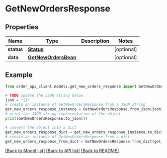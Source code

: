 # GetNewOrdersResponse


## Properties

Name | Type | Description | Notes
------------ | ------------- | ------------- | -------------
**status** | [**Status**](Status.md) |  | [optional] 
**data** | [**GetNewOrdersBean**](GetNewOrdersBean.md) |  | [optional] 

## Example

```python
from order_api_client.models.get_new_orders_response import GetNewOrdersResponse

# TODO update the JSON string below
json = "{}"
# create an instance of GetNewOrdersResponse from a JSON string
get_new_orders_response_instance = GetNewOrdersResponse.from_json(json)
# print the JSON string representation of the object
print(GetNewOrdersResponse.to_json())

# convert the object into a dict
get_new_orders_response_dict = get_new_orders_response_instance.to_dict()
# create an instance of GetNewOrdersResponse from a dict
get_new_orders_response_from_dict = GetNewOrdersResponse.from_dict(get_new_orders_response_dict)
```
[[Back to Model list]](../README.md#documentation-for-models) [[Back to API list]](../README.md#documentation-for-api-endpoints) [[Back to README]](../README.md)


